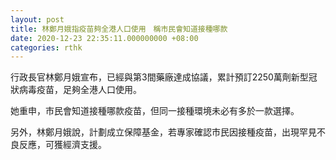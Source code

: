 ```yaml
---
layout: post
title: 林鄭月娥指疫苗夠全港人口使用　稱市民會知道接種哪款
date: 2020-12-23 22:35:11.000000000 +08:00
categories: rthk
---
```


行政長官林鄭月娥宣布，已經與第3間藥廠達成協議，累計預訂2250萬劑新型冠狀病毒疫苗，足夠全港人口使用。

她重申，市民會知道接種哪款疫苗，但同一接種環境未必有多於一款選擇。

另外，林鄭月娥說，計劃成立保障基金，若專家確認市民因接種疫苗，出現罕見不良反應，可獲經濟支援。
